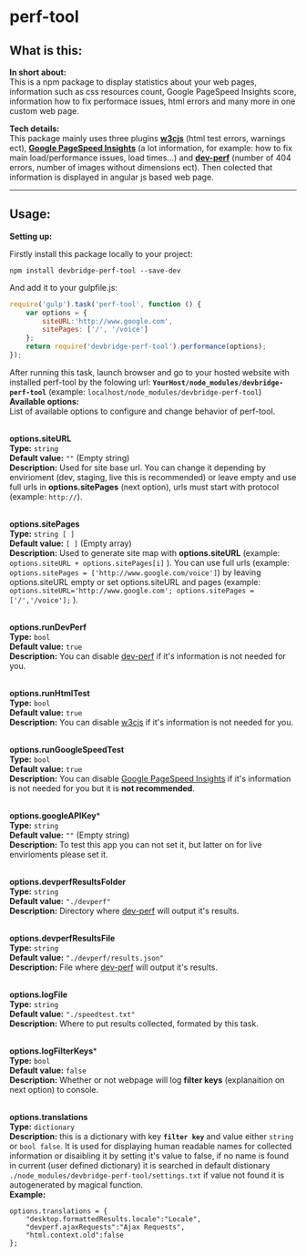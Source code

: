 perf-tool
===
What is this:<br>
---
**In short about:**<br>
This is a npm package to display statistics about your web pages, information such as css resources count, Google PageSpeed Insights score, information how to fix performace issues, html errors and many more in one custom web page.

**Tech details:**<br>
This package mainly uses three plugins [**w3cjs**](https://www.npmjs.com/package/w3cjs) (html test errors, warnings ect), [**Google PageSpeed Insights**](https://developers.google.com/speed/pagespeed/insights) (a lot information, for example: how to fix main load/performance issues, load times...) and [**dev-perf**](https://github.com/gmetais/grunt-devperf) (number of 404 errors, number of images without dimensions ect). Then colected that information is displayed in angular js based web page.

---
Usage:
---


**Setting up:**

Firstly install this package locally to your project:
```
npm install devbridge-perf-tool --save-dev
```

And add it to your gulpfile.js:

```javascript
require('gulp').task('perf-tool', function () {
	var options = {
    	siteURL:'http://www.google.com',
        sitePages: ['/', '/voice']
	};
	return require('devbridge-perf-tool').performance(options);
});
```
After running this task, launch browser and go to your hosted website with installed perf-tool by the folowing url: **```YourHost/node_modules/devbridge-perf-tool```** (example: ```localhost/node_modules/devbridge-perf-tool```)<br>
**Available options:**<br>
List of available options to configure and change behavior of perf-tool.<br><br>

**options.siteURL** <br>
**Type:** ```string```<br>
**Default value:** ```""``` (Empty string)<br>
**Description:** Used for site base url. You can change it depending by envirioment (dev, staging, live this is recommended) or leave empty and use full urls in **options.sitePages** (next option), urls must start with protocol (example: ```http://```).<br><br>

**options.sitePages** <br>
**Type:** ```string [ ]```<br>
**Default value:** ```[ ]``` (Empty array)<br>
**Description:** Used to generate site map with **options.siteURL** (example: ```options.siteURL + options.sitePages[i]``` ). You can use full urls (example: ```options.sitePages = ['http://www.google.com/voice']```) by leaving options.siteURL empty or set options.siteURL and pages (example: ```options.siteURL='http://www.google.com'; options.sitePages = ['/','/voice'];``` ).<br><br>

**options.runDevPerf** <br>
**Type:** ```bool```<br>
**Default value:** ```true```<br>
**Description:** You can disable [dev-perf](https://github.com/gmetais/grunt-devperf) if it's information is not needed for you.<br><br>

**options.runHtmlTest** <br>
**Type:** ```bool```<br>
**Default value:** ```true```<br>
**Description:** You can disable [w3cjs](https://www.npmjs.com/package/w3cjs) if it's information is not needed for you.<br><br>

**options.runGoogleSpeedTest** <br>
**Type:** ```bool```<br>
**Default value:** ```true```<br>
**Description:** You can disable [Google PageSpeed Insights](https://developers.google.com/speed/pagespeed/insights) if it's information is not needed for you but it is **not recommended**.<br><br>

**options.googleAPIKey*** <br>
**Type:** ```string```<br>
**Default value:** ```""``` (Empty string)<br>
**Description:** To test this app you can not set it, but latter on for live envirioments please set it.<br><br>

**options.devperfResultsFolder** <br>
**Type:** ```string```<br>
**Default value:** ```"./devperf"```<br>
**Description:** Directory where [dev-perf](https://github.com/gmetais/grunt-devperf) will output it's results.<br><br>

**options.devperfResultsFile** <br>
**Type:** ```string```<br>
**Default value:** ```"./devperf/results.json"```<br>
**Description:** File where [dev-perf](https://github.com/gmetais/grunt-devperf) will output it's results.<br><br>

**options.logFile** <br>
**Type:** ```string```<br>
**Default value:** ```"./speedtest.txt"```<br>
**Description:** Where to put results collected, formated by this task.<br><br>

**options.logFilterKeys*** <br>
**Type:** ```bool```<br>
**Default value:** ```false```<br>
**Description:** Whether or not webpage will log **filter keys** (explanaition on next option) to console.<br><br>

**options.translations** <br>
**Type:** ```dictionary```<br>
**Description:** this is a dictionary with key **```filter key```** and value either ```string``` or ```bool false```. It is used for displaying human readable names for collected information or disaibling it by setting it's value to false, if no name is found in current (user defined dictionary) it is searched in default distionary ```./node_modules/devbridge-perf-tool/settings.txt``` if value not found it is autogenerated by magical function.<br>
**Example:**<br>
```
options.translations = {
	"desktop.formattedResults.locale":"Locale",
    "devperf.ajaxRequests":"Ajax Requests",
    "html.context.old":false
};
```
